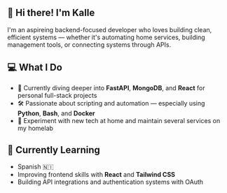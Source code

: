 ## 👋 Hi there! I'm Kalle

I'm an aspireing backend-focused developer who loves building clean, efficient systems — whether it's automating home services, building management tools, or connecting systems through APIs.

## 💻 What I Do

- 🧠 Currently diving deeper into **FastAPI**, **MongoDB**, and **React** for personal full-stack projects
- 🛠️ Passionate about scripting and automation — especially using **Python**, **Bash**, and **Docker**
- 🧪 Experiment with new tech at home and maintain several services on my homelab


## 🌱 Currently Learning

- Spanish 🇳🇮
- Improving frontend skills with **React** and **Tailwind CSS**
- Building API integrations and authentication systems with OAuth
<!--
**KalleL94/KalleL94** is a ✨ _special_ ✨ repository because its `README.md` (this file) appears on your GitHub profile.

Here are some ideas to get you started:

- 🔭 I’m currently working on ...
- 🌱 I’m currently learning ...
- 👯 I’m looking to collaborate on ...
- 🤔 I’m looking for help with ...
- 💬 Ask me about ...
- 📫 How to reach me: ...
- 😄 Pronouns: ...
- ⚡ Fun fact: ...
-->
